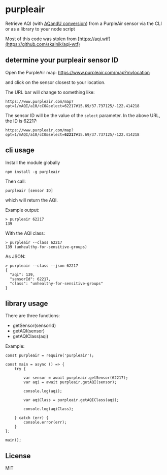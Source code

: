 # purpleair

Retrieve AQI (with [AQandU conversion](https://thebolditalic.com/understanding-purpleair-vs-airnow-gov-measurements-of-wood-smoke-pollution-562923a55226)) from a PurpleAir sensor via the CLI or as a library to your node script

Most of this code was stolen from [https://aqi.wtf](https://github.com/skalnik/aqi-wtf)

## determine your purpleair sensor ID

Open the PurpleAir map:
https://www.purpleair.com/map?mylocation

and click on the sensor closest to your location.

The URL bar will change to something like:

`https://www.purpleair.com/map?opt=1/mAQI/a10/cC0&select=62217#15.69/37.737125/-122.414218`

The sensor ID will be the value of the `select` parameter. In the above URL, the ID is 62217:

`https://www.purpleair.com/map?opt=1/mAQI/a10/cC0&select=`**`62217`**`#15.69/37.737125/-122.414218`


## cli usage

Install the module globally

```
npm install -g purpleair
```

Then call:

```
purpleair [sensor ID]
```

which will return the AQI.

Example output:

```
> purpleair 62217
139
```

With the AQI class:

```
> purpleair --class 62217
139 (unhealthy-for-sensitive-groups)
```

As JSON:
```
> purpleair --class --json 62217
{
  "aqi": 139,
  "sensorId": 62217,
  "class": "unhealthy-for-sensitive-groups"
}
```


## library usage

There are three functions:

* getSensor(sensorId)
* getAQI(sensor)
* getAQIClass(aqi)

Example:
```
const purpleair = require('purpleair');

const main = async () => {
    try {

        var sensor = await purpleair.getSensor(62217);
        var aqi = await purpleair.getAQI(sensor);

        console.log(aqi);

        var aqiClass = purpleair.getAQIClass(aqi);

        console.log(aqiClass);

    } catch (err) {
        console.error(err);
    }
};

main();
```

## License

MIT